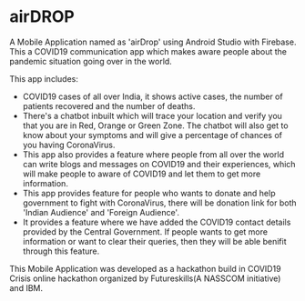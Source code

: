 # airDROP

A Mobile Application named as 'airDrop' using Android Studio with Firebase. This a COVID19 communication app which makes aware people about the pandemic situation going over in the world.

This app includes:

- COVID19 cases of all over India, it shows active cases, the number of patients recovered and the number of deaths.
- There's a chatbot inbuilt which will trace your location and verify you that you are in Red, Orange or Green Zone. The chatbot will also get to know about your symptoms and will give a percentage of chances of you having CoronaVirus.
- This app also provides a feature where people from all over the world can write blogs and messages on COVID19 and their experiences, which will make people to aware of COVID19 and let them to get more information.
- This app provides feature for people who wants to donate and help government to fight with CoronaVirus, there will be donation link for both 'Indian Audience' and 'Foreign Audience'.
- It provides a feature where we have added the COVID19 contact details provided by the Central Government. If people wants to get more information or want to clear their queries, then they will be able benifit through this feature.

This Mobile Application was developed as a hackathon build in COVID19 Crisis online hackathon organized by Futureskills(A NASSCOM initiative) and IBM.


